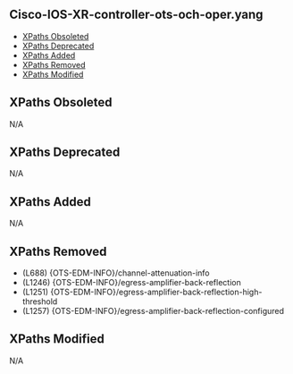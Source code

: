 ## Cisco-IOS-XR-controller-ots-och-oper.yang

- [XPaths Obsoleted](#xpaths-obsoleted)
- [XPaths Deprecated](#xpaths-deprecated)
- [XPaths Added](#xpaths-added)
- [XPaths Removed](#xpaths-removed)
- [XPaths Modified](#xpaths-modified)

## XPaths Obsoleted

N/A

## XPaths Deprecated

N/A

## XPaths Added

N/A

## XPaths Removed

- (L688)	{OTS-EDM-INFO}/channel-attenuation-info
- (L1246)	{OTS-EDM-INFO}/egress-amplifier-back-reflection
- (L1251)	{OTS-EDM-INFO}/egress-amplifier-back-reflection-high-threshold
- (L1257)	{OTS-EDM-INFO}/egress-amplifier-back-reflection-configured

## XPaths Modified

N/A

